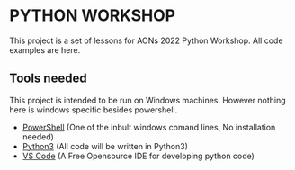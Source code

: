 # PYTHON WORKSHOP
This project is a set of lessons for AONs 2022 Python Workshop.
All code examples are here.

## Tools needed

This project is intended to be run on Windows machines. However nothing here is windows specific besides powershell.

* [PowerShell](https://en.wikipedia.org/wiki/PowerShell) (One of the inbult windows comand lines, No installation needed)
* [Python3](https://www.python.org/downloads/) (All code will be written in Python3)
* [VS Code](https://code.visualstudio.com/) (A Free Opensource IDE for developing python code)